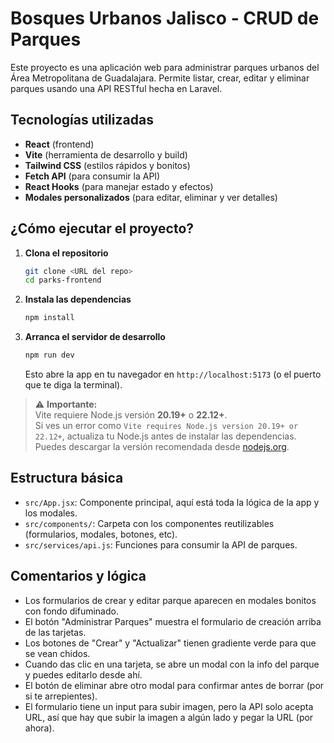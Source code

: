 # Bosques Urbanos Jalisco - CRUD de Parques

Este proyecto es una aplicación web para administrar parques urbanos del Área Metropolitana de Guadalajara. Permite listar, crear, editar y eliminar parques usando una API RESTful hecha en Laravel.

## Tecnologías utilizadas

- **React** (frontend)
- **Vite** (herramienta de desarrollo y build)
- **Tailwind CSS** (estilos rápidos y bonitos)
- **Fetch API** (para consumir la API)
- **React Hooks** (para manejar estado y efectos)
- **Modales personalizados** (para editar, eliminar y ver detalles)

## ¿Cómo ejecutar el proyecto?

1. **Clona el repositorio**
   ```bash
   git clone <URL del repo>
   cd parks-frontend
   ```

2. **Instala las dependencias**
   ```bash
   npm install
   ```

3. **Arranca el servidor de desarrollo**
   ```bash
   npm run dev
   ```
   Esto abre la app en tu navegador en `http://localhost:5173` (o el puerto que te diga la terminal).

> ⚠️ **Importante:**  
> Vite requiere Node.js versión **20.19+** o **22.12+**.  
> Si ves un error como `Vite requires Node.js version 20.19+ or 22.12+`, actualiza tu Node.js antes de instalar las dependencias.
> Puedes descargar la versión recomendada desde [nodejs.org](https://nodejs.org/).

## Estructura básica

- `src/App.jsx`: Componente principal, aquí está toda la lógica de la app y los modales.
- `src/components/`: Carpeta con los componentes reutilizables (formularios, modales, botones, etc).
- `src/services/api.js`: Funciones para consumir la API de parques.

## Comentarios y lógica

- Los formularios de crear y editar parque aparecen en modales bonitos con fondo difuminado.
- El botón "Administrar Parques" muestra el formulario de creación arriba de las tarjetas.
- Los botones de "Crear" y "Actualizar" tienen gradiente verde para que se vean chidos.
- Cuando das clic en una tarjeta, se abre un modal con la info del parque y puedes editarlo desde ahí.
- El botón de eliminar abre otro modal para confirmar antes de borrar (por si te arrepientes).
- El formulario tiene un input para subir imagen, pero la API solo acepta URL, así que hay que subir la imagen a algún lado y pegar la URL (por ahora).